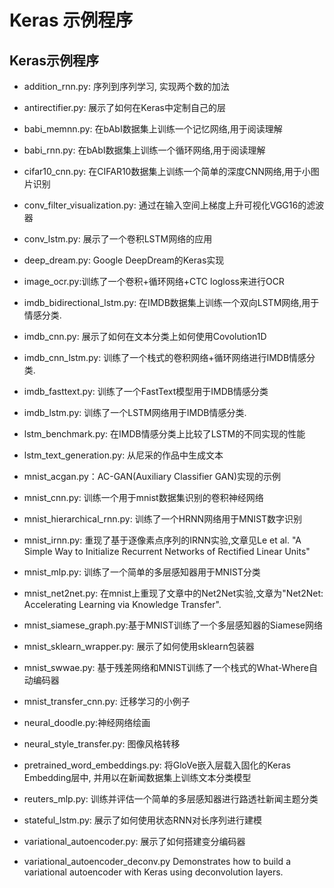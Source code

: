 # Keras 示例程序


## Keras示例程序


* addition_rnn.py: 序列到序列学习, 实现两个数的加法

* antirectifier.py: 展示了如何在Keras中定制自己的层

* babi_memnn.py: 在bAbI数据集上训练一个记忆网络,用于阅读理解

* babi_rnn.py: 在bAbI数据集上训练一个循环网络,用于阅读理解

* cifar10_cnn.py: 在CIFAR10数据集上训练一个简单的深度CNN网络,用于小图片识别

* conv_filter_visualization.py: 通过在输入空间上梯度上升可视化VGG16的滤波器

* conv_lstm.py: 展示了一个卷积LSTM网络的应用

* deep_dream.py: Google DeepDream的Keras实现

* image_ocr.py:训练了一个卷积+循环网络+CTC logloss来进行OCR

* imdb_bidirectional_lstm.py: 在IMDB数据集上训练一个双向LSTM网络,用于情感分类.

* imdb_cnn.py: 展示了如何在文本分类上如何使用Covolution1D

* imdb_cnn_lstm.py: 训练了一个栈式的卷积网络+循环网络进行IMDB情感分类.

* imdb_fasttext.py: 训练了一个FastText模型用于IMDB情感分类

* imdb_lstm.py: 训练了一个LSTM网络用于IMDB情感分类.

* lstm_benchmark.py: 在IMDB情感分类上比较了LSTM的不同实现的性能

* lstm_text_generation.py: 从尼采的作品中生成文本

* mnist_acgan.py：AC-GAN(Auxiliary Classifier GAN)实现的示例

* mnist_cnn.py: 训练一个用于mnist数据集识别的卷积神经网络

* mnist_hierarchical_rnn.py: 训练了一个HRNN网络用于MNIST数字识别

* mnist_irnn.py: 重现了基于逐像素点序列的IRNN实验,文章见Le et al. "A Simple Way to Initialize Recurrent Networks of Rectified Linear Units"

* mnist_mlp.py: 训练了一个简单的多层感知器用于MNIST分类

* mnist_net2net.py: 在mnist上重现了文章中的Net2Net实验,文章为"Net2Net: Accelerating Learning via Knowledge Transfer".

* mnist_siamese_graph.py:基于MNIST训练了一个多层感知器的Siamese网络

* mnist_sklearn_wrapper.py: 展示了如何使用sklearn包装器

* mnist_swwae.py: 基于残差网络和MNIST训练了一个栈式的What-Where自动编码器

* mnist_transfer_cnn.py: 迁移学习的小例子

* neural_doodle.py:神经网络绘画

* neural_style_transfer.py: 图像风格转移

* pretrained_word_embeddings.py: 将GloVe嵌入层载入固化的Keras Embedding层中, 并用以在新闻数据集上训练文本分类模型

* reuters_mlp.py: 训练并评估一个简单的多层感知器进行路透社新闻主题分类

* stateful_lstm.py: 展示了如何使用状态RNN对长序列进行建模

* variational_autoencoder.py: 展示了如何搭建变分编码器

* variational_autoencoder_deconv.py Demonstrates how to build a variational autoencoder with Keras using deconvolution layers.

